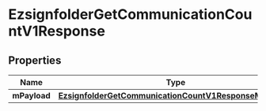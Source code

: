 
# EzsignfolderGetCommunicationCountV1Response

## Properties
| Name | Type | Description | Notes |
| ------------ | ------------- | ------------- | ------------- |
| **mPayload** | [**EzsignfolderGetCommunicationCountV1ResponseMPayload**](EzsignfolderGetCommunicationCountV1ResponseMPayload.md) |  |  |



